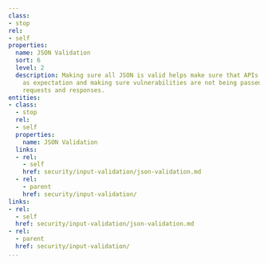 ```yaml
---
class:
- stop
rel:
- self
properties:
  name: JSON Validation
  sort: 6
  level: 2
  description: Making sure all JSON is valid helps make sure that APIs are operating
    as expectation and making sure vulnerabilities are not being passed in with API
    requests and responses.
entities:
- class:
  - stop
  rel:
  - self
  properties:
    name: JSON Validation
  links:
  - rel:
    - self
    href: security/input-validation/json-validation.md
  - rel:
    - parent
    href: security/input-validation/
links:
- rel:
  - self
  href: security/input-validation/json-validation.md
- rel:
  - parent
  href: security/input-validation/
...
```

